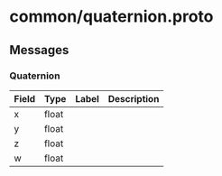 
# common/quaternion.proto



## Messages

### Quaternion



| Field | Type | Label | Description |
| ----- | ---- | ----- | ----------- |
| x | float |  |  |
| y | float |  |  |
| z | float |  |  |
| w | float |  |  |



 <!-- end of messages -->

 <!-- end of enums -->

 <!-- end of files -->